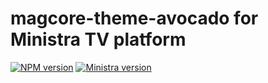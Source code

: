 # magcore-theme-avocado for Ministra TV platform

[![NPM version](https://img.shields.io/npm/v/magcore-theme-avocado.svg?style=flat-square)](https://www.npmjs.com/package/magcore-theme-avocado)
[![Ministra version](https://img.shields.io/badge/Ministra-5.6.0-%23532560.svg?style=flat-square)](https://ministra.com)
